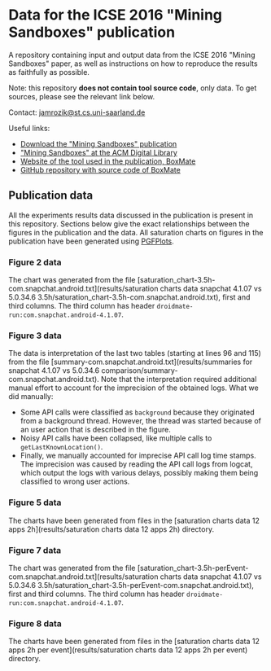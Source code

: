 # Data for the ICSE 2016 "Mining Sandboxes" publication

A repository containing input and output data from the ICSE 2016 "Mining Sandboxes" paper, as well as instructions on how to reproduce the results as faithfully as possible.

Note: this repository **does not contain tool source code**, only data. To get sources, please see the relevant link below.

Contact: jamrozik@st.cs.uni-saarland.de

Useful links:
* [Download the "Mining Sandboxes" publication](http://www.boxmate.org/files/boxmate-preprint.pdf)
* ["Mining Sandboxes" at the ACM Digital Library](http://dl.acm.org/citation.cfm?id=2884782)
* [Website of the tool used in the publication, BoxMate](http://www.boxmate.org)
* [GitHub repository with source code of BoxMate](https://github.com/konrad-jamrozik/droidmate)

## Publication data

All the experiments results data discussed in the publication is present in this repository. Sections below give the exact relationships between the figures in the publication and the data. All saturation charts on figures in the publication have been generated using [PGFPlots](http://pgfplots.sourceforge.net/). 

### Figure 2 data

The chart was generated from the file [saturation_chart-3.5h-com.snapchat.android.txt](results/saturation charts data snapchat 4.1.07 vs 5.0.34.6 3.5h/saturation_chart-3.5h-com.snapchat.android.txt), first and third columns. The third column has header `droidmate-run:com.snapchat.android-4.1.07`.

### Figure 3 data

The data is interpretation of the last two tables (starting at lines 96 and 115) from the file [summary-com.snapchat.android.txt](results/summaries for snapchat 4.1.07 vs 5.0.34.6 comparison/summary-com.snapchat.android.txt). Note that the interpretation required additional manual effort to account for the imprecision of the obtained logs. What we did manually:

* Some API calls were classified as `background` because they originated from a background thread. However, the thread was started because of an user action that is described in the figure. 
* Noisy API calls have been collapsed, like multiple calls to `getLastKnownLocation()`.
* Finally, we manually accounted for imprecise API call log time stamps. The imprecision was caused by reading the API call logs from logcat, which output the logs with various delays, possibly making them being classified to wrong user actions.

### Figure 5 data

The charts have been generated from files in the [saturation charts data 12 apps 2h](results/saturation charts data 12 apps 2h) directory.

### Figure 7 data

The chart was generated from the file [saturation_chart-3.5h-perEvent-com.snapchat.android.txt](results/saturation charts data snapchat 4.1.07 vs 5.0.34.6 3.5h/saturation_chart-3.5h-perEvent-com.snapchat.android.txt), first and third columns. The third column has header `droidmate-run:com.snapchat.android-4.1.07`.

### Figure 8 data

The charts have been generated from files in the [saturation charts data 12 apps 2h per event](results/saturation charts data 12 apps 2h per event) directory.
